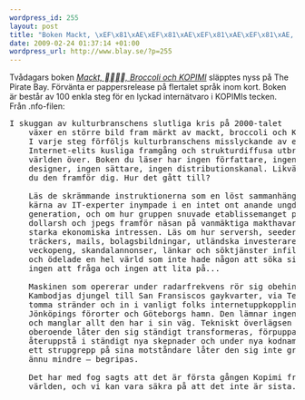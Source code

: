 ```yaml
--- 
wordpress_id: 255
layout: post
title: "Boken Mackt, \xEF\x81\xAE\xEF\x81\xAE\xEF\x81\xAE\xEF\x81\xAE, Broccoli och KOPIMI släppt!"
date: 2009-02-24 01:37:14 +01:00
wordpress_url: http://www.blay.se/?p=255
---
```

Tvådagars boken <a href="http://thepiratebay.org/torrent/4738747/mackt.broccoli-kopimi"><em>Mackt, , Broccoli och KOPIMI</em></a> släpptes nyss på The Pirate Bay. Förvänta er pappersrelease på flertalet språk inom kort. Boken är består av 100 enkla steg för en lyckad internätvaro i KOPIMIs tecken. Från .nfo-filen:
<pre>I skuggan av kulturbranschens slutliga kris på 2000-talet
	växer en större bild fram märkt av mackt, broccoli och Kopimi.
	I varje steg förföljs kulturbranschens misslyckande av en
	Internet-elits kusliga framgång och strukturdiffusa utbredning
	världen över. Boken du läser har ingen författare, ingen
	designer, ingen sättare, ingen distributionskanal. Likväl har
	du den framför dig. Hur det gått till?

	Läs de skrämmande instruktionerna som en löst sammanhängande
	kärna av IT-experter inympade i en intet ont anande ungdoms-
	generation, och om hur gruppen snuvade etablissemanget på ägg,
	dollarsh och jpegs framför näsan på vanmäktiga makthavare och
	starka ekonomiska intressen. Läs om hur serversh, seedersh,
	träckers, mails, bolagsbildningar, utländska investerare, Ikkos
	veckopeng, skandalannonser, länkar och söktjänster infiltrerade
	och ödelade en hel värld som inte hade någon att söka sig till,
	ingen att fråga och ingen att lita på...

	Maskinen som opererar under radarfrekvens rör sig obehindrat från
	Kambodjas djungel till San Fransiscos gaykvarter, via Tel-Avivs
	tomma stränder och in i vanligt folks internetuppkoppling i
	Jönköpings förorter och Göteborgs hamn. Den lämnar ingen oberörd
	och manglar allt den har i sin väg. Tekniskt överlägsen och fysiskt
	oberoende låter den sig ständigt transformeras, förpuppas och
	återuppstå i ständigt nya skepnader och under nya kodnamn. Med
	ett strupgrepp på sina motståndare låter den sig inte gripas och
	ännu mindre – begripas.

	Det har med fog sagts att det är första gången Kopimi frikallar
	världen, och vi kan vara säkra på att det inte är sista.</pre>
